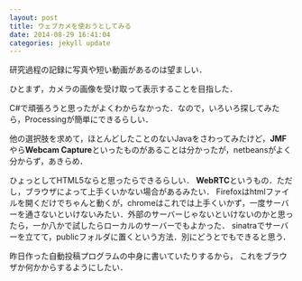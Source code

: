 ```yaml
---
layout: post
title: ウェブカメを使おうとしてみる
date: 2014-08-29 16:41:04
categories: jekyll update
---
```

研究過程の記録に写真や短い動画があるのは望ましい．

ひとまず，カメラの画像を受け取って表示することを目指した．

C#で頑張ろうと思ったがよくわからなかった．なので，いろいろ探してみたら，Processingが簡単にできるらしい．

他の選択肢を求めて，ほとんどしたことのないJavaをさわってみたけど，**JMF**やら**Webcam Capture**といったものがあることは分かったが，netbeansがよく分からず，あきらめ．

ひょっとしてHTML5ならと思ったらできるらしい．
**WebRTC**というもの．ただし，ブラウザによって上手くいかない場合があるみたい．
Firefoxはhtmlファイルを開くだけでちゃんと動くが，chromeはこれでは上手くいかず，一度サーバーを通さないといけないみたい．外部のサーバーじゃないといけないのかと思ったら，一か八かで試したらローカルのサーバーでもよかった．
sinatraでサーバーを立てて，publicフォルダに置くという方法．別にどうとでもできると思う．

昨日作った自動投稿プログラムの中身に書いていたりするから，
これをブラウザか何かからするようにしたい．

